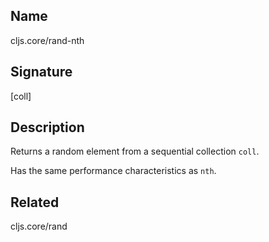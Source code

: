 ## Name
cljs.core/rand-nth

## Signature
[coll]

## Description

Returns a random element from a sequential collection `coll`.

Has the same performance characteristics as `nth`.

## Related
cljs.core/rand
